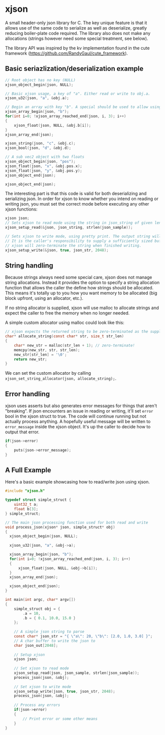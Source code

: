 # xjson

A small header-only json library for C. The key unique feature is that it allows use of the same code to serialize as well as deserialize, greatly reducing boiler-plate code required. The library also does not make any allocations (strings however need some special treatment, see below).

The library API was inspired by the kv implementation found in the cute framework (https://github.com/RandyGaul/cute_framework).

## Basic seriazlization/deserialization example
```C
// Root object has no key (NULL)
xjson_object_begin(json, NULL);

// Basic xjson usage, a key of "a". Either read or write to obj.a.
xjson_u32(json, "a", &obj.a);

// Begin an array with key "b". A special should be used to allow using the same declarations for both read and write
xjson_array_begin(json, "b");
for(int i=0; !xjson_array_reached_end(json, i, 3); i++)
{
    xjson_float(json, NULL, &obj.b[i]);
}
xjson_array_end(json);

xjson_string(json, "c", &obj.c);
xjson_bool(json, "d", &obj.d);

// A sub vec2 object with two floats
xjson_object_begin(json, "pos");
xjson_float(json, "x", &obj.pos.x);
xjson_float(json, "y", &obj.pos.y);
xjson_object_end(json);

xjson_object_end(json);
```

The interesting part is that this code is valid for both deserializing and serializing json. In order for xjson to know whether you intend on reading or writing json, you must set the correct mode before executing any other xjson functions:

```C
xjson json;
// Sets xjson to read mode using the string in json_string of given length
xjson_setup_read(&json, json_string, strlen(json_sample));

// Sets xjson to write mode, using pretty print. The output string will be written to json_str. 
// It is the caller's responsibility to supply a sufficiently sized buffer. 
// xjson will zero-terminate the string when finished writing.
xjson_setup_write(&json, true, json_str, 2048);
```

## String handling
Because strings always need some special care, xjson does not manage string allocations. Instead it provides the option to specify a string allocation function that allows the caller the define how strings should be allocated. This means it's totally up to you how you want memory to be allocated (big block upfront, using an allocator, etc.).

If no string allocator is supplied, xjson will use malloc to allocate strings and expect the caller to free the memory when no longer needed.

A simple custom allocator using malloc could look like this:
```C
// xjson expects the returned string to be zero-terminated as the supplied strings are not zero-terminated
char* allocate_string(const char* str, size_t str_len)
{
    char* new_str = malloc(str_len + 1); // zero-terminate!
    memcpy(new_str, str, str_len);
    new_str[str_len] = '\0';
    return new_str;
}
```

We can set the custom allocator by calling `xjson_set_string_allocator(json, allocate_string);`.

## Error handling

xjson uses asserts but also generates error messages for things that aren't "breaking". If json encounters an issue in reading or writing, it'll set `error` bool in the xjson struct to true. The code will continue running but not actually process anything. A hopefully useful message will be written to `error_message` inside the xjson object. It's up the caller to decide how to output that error.

```C
if(json->error)
{
    puts(json->error_message);
}
```

## A Full Example

Here's a basic example showcasing how to read/write json using xjson.

```C
#include "xjson.h"

typedef struct simple_struct {
    uint32_t a;
    float b[3];
} simple_struct;

// The main json processing function used for both read and write
void process_json(xjson* json, simple_struct* obj)
{
  xjson_object_begin(json, NULL);
  
  xjson_u32(json, "a", &obj->a);

  xjson_array_begin(json, "b");
  for(int i=0; !xjson_array_reached_end(json, i, 3); i++)
  {
      xjson_float(json, NULL, &obj->b[i]);
  }
  xjson_array_end(json);

  xjson_object_end(json);
}

int main(int argc, char* argv[])
{
    simple_struct obj = {
        .a = 10,
        .b = { 0.1, 10.0, 15.0 }
    };
     
    // A simple json string to parse
    const char* json_str = "{ \"a\": 20, \"b\": [2.0, 1.0, 3.0] }";
    // A char buffer to write the json to
    char json_out[2048];
    
    // Setup xjson
    xjson json;
    
    // Set xjson to read mode
    xjson_setup_read(json, json_sample, strlen(json_sample));
    process_json(json, &obj);
    
    // Set xjson to write mode
    xjson_setup_write(json, true, json_str, 2048);
    process_json(json, &obj);
    
    // Process any errors
    if(json->error)
    {
        // Print error or some other means
    }
}
```
